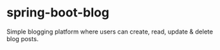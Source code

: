 # spring-boot-blog
Simple blogging platform where users can create, read, update &amp; delete blog posts.
